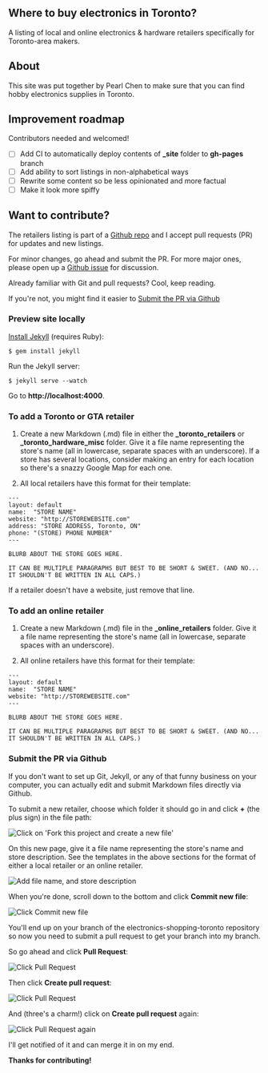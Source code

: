 Where to buy electronics in Toronto?
------------------------------------

A listing of local and online electronics &amp; hardware retailers specifically for Toronto-area makers.

## About

This site was put together by Pearl Chen to make sure that you can find hobby electronics supplies in Toronto.

## Improvement roadmap

Contributors needed and welcomed!

* [ ] Add CI to automatically deploy contents of **_site** folder to **gh-pages** branch
* [ ] Add ability to sort listings in non-alphabetical ways
* [ ] Rewrite some content so be less opinionated and more factual
* [ ] Make it look more spiffy

## Want to contribute?

The retailers listing is part of a [Github repo](https://github.com/pchen/electronics-shopping-toronto) and I accept pull requests (PR) for updates and new listings.

For minor changes, go ahead and submit the PR. For more major ones, please open up a [Github issue](https://github.com/pchen/electronics-shopping-toronto/issues) for discussion.

Already familiar with Git and pull requests? Cool, keep reading.

If you're not, you might find it easier to [Submit the PR via Github](#submit-the-pr-via-github)

### Preview site locally

[Install Jekyll](http://jekyllrb.com/docs/installation/) (requires Ruby):

```
$ gem install jekyll
```

Run the Jekyll server:

```
$ jekyll serve --watch
```

Go to **http://localhost:4000**.


### To add a Toronto or GTA retailer

1. Create a new Markdown (.md) file in either the **_toronto_retailers** or **_toronto_hardware_misc** folder. Give it a file name representing the store's name (all in lowercase, separate spaces with an underscore). If a store has several locations, consider making an entry for each location so there's a snazzy Google Map for each one.

2. All local retailers have this format for their template:

```
---
layout: default
name:  "STORE NAME"
website: "http://STOREWEBSITE.com"
address: "STORE ADDRESS, Toronto, ON"
phone: "(STORE) PHONE NUMBER"
---

BLURB ABOUT THE STORE GOES HERE.

IT CAN BE MULTIPLE PARAGRAPHS BUT BEST TO BE SHORT & SWEET. (AND NO... IT SHOULDN'T BE WRITTEN IN ALL CAPS.)
```

If a retailer doesn't have a website, just remove that line.

### To add an online retailer

1. Create a new Markdown (.md) file in the **_online_retailers** folder. Give it a file name representing the store's name (all in lowercase, separate spaces with an underscore).

2. All online retailers have this format for their template:

```
---
layout: default
name:  "STORE NAME"
website: "http://STOREWEBSITE.com"
---

BLURB ABOUT THE STORE GOES HERE.

IT CAN BE MULTIPLE PARAGRAPHS BUT BEST TO BE SHORT & SWEET. (AND NO... IT SHOULDN'T BE WRITTEN IN ALL CAPS.)
```

### Submit the PR via Github

If you don't want to set up Git, Jekyll, or any of that funny business on your computer, you can actually edit and submit Markdown files directly via Github.

To submit a new retailer, choose which folder it should go in and click **+** (the plus sign) in the file path:

![Click on 'Fork this project and create a new file'](readme_images/create-new-file.png)

On this new page, give it a file name representing the store's name and store description. See the templates in the above sections for the format of either a local retailer or an online retailer.

![Add file name, and store description](readme_images/add-file-name-store-description.png)

When you're done, scroll down to the bottom and click **Commit new file**:

![Click Commit new file](readme_images/click-commit-new-file.png)

You'll end up on your branch of the electronics-shopping-toronto repository so now you need to submit a pull request to get your branch into my branch.

So go ahead and click **Pull Request**:

![Click Pull Request](readme_images/click-pull-request.png)

Then click **Create pull request**:

![Click Pull Request](readme_images/click-create-pull-request.png)

And (three's a charm!) click on **Create pull request** again:

![Click Pull Request again](readme_images/click-create-pull-request-again.png)

I'll get notified of it and can merge it in on my end.

**Thanks for contributing!**
